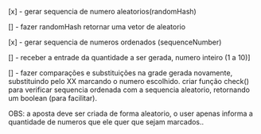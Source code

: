 [x] - gerar sequencia de numero aleatorios(randomHash)

[] - fazer randomHash retornar uma vetor de aleatorio

[x] - gerar sequencia de numeros ordenados (sequenceNumber)

[] - receber a entrade da quantidade a ser gerada, numero inteiro (1 a 10)]

[] - fazer comparações e substituições na grade gerada novamente, substituindo pelo XX marcando o numero escolhido. criar função check() para verificar sequencia ordenada com a sequencia aleatorio, retornando um boolean (para facilitar).

OBS: a aposta deve ser criada de forma aleatorio, o user apenas informa a quantidade de numeros que ele quer que sejam marcados..